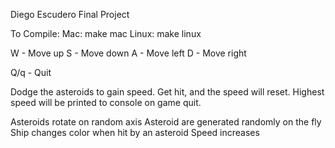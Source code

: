 Diego Escudero
Final Project

To Compile:
Mac: make mac
Linux: make linux

W - Move up
S - Move down
A - Move left
D - Move right

Q/q - Quit

Dodge the asteroids to gain speed.
Get hit, and the speed will reset.
Highest speed will be printed to console on game quit.

Asteroids rotate on random axis
Asteroid are generated randomly on the fly
Ship changes color when hit by an asteroid
Speed increases